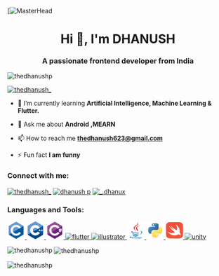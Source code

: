 [![MasterHead](https://media1.giphy.com/headers/monstercat/LQnX59nHBsOV.gif)

<h1 align="center">Hi 👋, I'm DHANUSH</h1>
<h3 align="center">A passionate frontend developer from India</h3>


<p align="left"> <img src="https://komarev.com/ghpvc/?username=thedhanushp&label=Profile%20views&color=0e75b6&style=flat" alt="thedhanushp" /> </p>

<p align="left"> <a href="https://twitter.com/thedhanush_" target="blank"><img src="https://img.shields.io/twitter/follow/thedhanush_?logo=twitter&style=for-the-badge" alt="thedhanush_" /></a> </p>

- 🌱 I’m currently learning **Artificial Intelligence, Machine Learning & Flutter.**

- 💬 Ask me about **Android ,MEARN**

- 📫 How to reach me **thedhanush623@gmail.com**

- ⚡ Fun fact **I am funny**

<h3 align="left">Connect with me:</h3>
<p align="left">
<a href="https://twitter.com/thedhanush_" target="blank"><img align="center" src="https://raw.githubusercontent.com/rahuldkjain/github-profile-readme-generator/master/src/images/icons/Social/twitter.svg" alt="thedhanush_" height="30" width="40" /></a>
<a href="https://linkedin.com/in/dhanush p" target="blank"><img align="center" src="https://raw.githubusercontent.com/rahuldkjain/github-profile-readme-generator/master/src/images/icons/Social/linked-in-alt.svg" alt="dhanush p" height="30" width="40" /></a>
<a href="https://instagram.com/_.dhanux" target="blank"><img align="center" src="https://raw.githubusercontent.com/rahuldkjain/github-profile-readme-generator/master/src/images/icons/Social/instagram.svg" alt="_.dhanux" height="30" width="40" /></a>
</p>

<h3 align="left">Languages and Tools:</h3>
<p align="left"> <a href="https://www.cprogramming.com/" target="_blank" rel="noreferrer"> <img src="https://raw.githubusercontent.com/devicons/devicon/master/icons/c/c-original.svg" alt="c" width="40" height="40"/> </a> <a href="https://www.w3schools.com/cpp/" target="_blank" rel="noreferrer"> <img src="https://raw.githubusercontent.com/devicons/devicon/master/icons/cplusplus/cplusplus-original.svg" alt="cplusplus" width="40" height="40"/> </a> <a href="https://www.w3schools.com/cs/" target="_blank" rel="noreferrer"> <img src="https://raw.githubusercontent.com/devicons/devicon/master/icons/csharp/csharp-original.svg" alt="csharp" width="40" height="40"/> </a> <a href="https://flutter.dev" target="_blank" rel="noreferrer"> <img src="https://www.vectorlogo.zone/logos/flutterio/flutterio-icon.svg" alt="flutter" width="40" height="40"/> </a> <a href="https://www.adobe.com/in/products/illustrator.html" target="_blank" rel="noreferrer"> <img src="https://www.vectorlogo.zone/logos/adobe_illustrator/adobe_illustrator-icon.svg" alt="illustrator" width="40" height="40"/> </a> <a href="https://www.java.com" target="_blank" rel="noreferrer"> <img src="https://raw.githubusercontent.com/devicons/devicon/master/icons/java/java-original.svg" alt="java" width="40" height="40"/> </a> <a href="https://www.python.org" target="_blank" rel="noreferrer"> <img src="https://raw.githubusercontent.com/devicons/devicon/master/icons/python/python-original.svg" alt="python" width="40" height="40"/> </a> <a href="https://developer.apple.com/swift/" target="_blank" rel="noreferrer"> <img src="https://raw.githubusercontent.com/devicons/devicon/master/icons/swift/swift-original.svg" alt="swift" width="40" height="40"/> </a> <a href="https://unity.com/" target="_blank" rel="noreferrer"> <img src="https://www.vectorlogo.zone/logos/unity3d/unity3d-icon.svg" alt="unity" width="40" height="40"/> </a> </p>

<p><img align="left" src="https://github-readme-stats.vercel.app/api/top-langs?username=thedhanushp&show_icons=true&locale=en&layout=compact" alt="thedhanushp" /></p>

<p>&nbsp;<img align="center" src="https://github-readme-stats.vercel.app/api?username=thedhanushp&show_icons=true&locale=en" alt="thedhanushp" /></p>

<p><img align="center" src="https://github-readme-streak-stats.herokuapp.com/?user=thedhanushp&" alt="thedhanushp" /></p>
